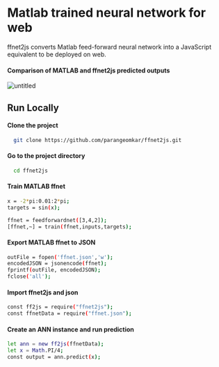 # Matlab trained neural network for web
ffnet2js converts Matlab feed-forward neural network into a JavaScript equivalent to be deployed on web.


#### Comparison of MATLAB and ffnet2js predicted outputs
![untitled](https://user-images.githubusercontent.com/34441691/209355066-df2cf0ed-5609-41e4-8f47-977acd2cb139.png)


## Run Locally

#### Clone the project
```bash
  git clone https://github.com/parangeomkar/ffnet2js.git
```

#### Go to the project directory

```bash
  cd ffnet2js
```

#### Train MATLAB ffnet
```bash
x = -2*pi:0.01:2*pi;
targets = sin(x);

ffnet = feedforwardnet([3,4,2]);
[ffnet,~] = train(ffnet,inputs,targets);
```

#### Export MATLAB ffnet to JSON
```bash
outFile = fopen('ffnet.json','w');
encodedJSON = jsonencode(ffnet); 
fprintf(outFile, encodedJSON); 
fclose('all');
```

#### Import ffnet2js and json
```bash
const ff2js = require("ffnet2js");
const ffnetData = require("ffnet.json");
```


#### Create an ANN instance and run prediction
```bash
let ann = new ff2js(ffnetData);
let x = Math.PI/4;
const output = ann.predict(x);
```

